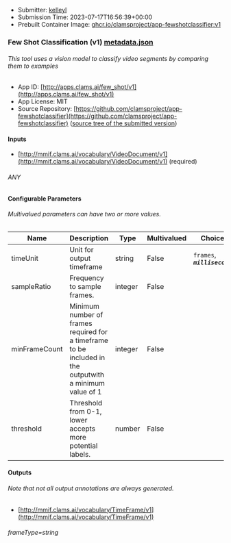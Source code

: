 
* Submitter: [kelleyl](https://github.com/kelleyl)
* Submission Time: 2023-07-17T16:56:39+00:00
* Prebuilt Container Image: [ghcr.io/clamsproject/app-fewshotclassifier:v1](https://github.com/clamsproject/app-fewshotclassifier/pkgs/container/app-fewshotclassifier/v1)


### Few Shot Classification (v1) [metadata.json](metadata.json)
###### This tool uses a vision model to classify video segments by comparing them to examples

* App ID: [http://apps.clams.ai/few_shot/v1](http://apps.clams.ai/few_shot/v1)
* App License: MIT
* Source Repository: [https://github.com/clamsproject/app-fewshotclassifier](https://github.com/clamsproject/app-fewshotclassifier) ([source tree of the submitted version](https://github.com/clamsproject/app-fewshotclassifier/tree/v1))


#### Inputs
* [http://mmif.clams.ai/vocabulary/VideoDocument/v1](http://mmif.clams.ai/vocabulary/VideoDocument/v1) (required)
###### ANY


#### Configurable Parameters
###### Multivalued parameters can have two or more values.

|Name|Description|Type|Multivalued|Choices|
|----|-----------|----|-----------|-------|
|timeUnit|Unit for output timeframe|string|False|`frames`, **_`milliseconds`_**|
|sampleRatio|Frequency to sample frames.|integer|False||
|minFrameCount|Minimum number of frames required for a timeframe to be included in the outputwith a minimum value of 1|integer|False||
|threshold|Threshold from 0-1, lower accepts more potential labels.|number|False||


#### Outputs
###### Note that not all output annotations are always generated.
* [http://mmif.clams.ai/vocabulary/TimeFrame/v1](http://mmif.clams.ai/vocabulary/TimeFrame/v1) 
###### frameType=string
